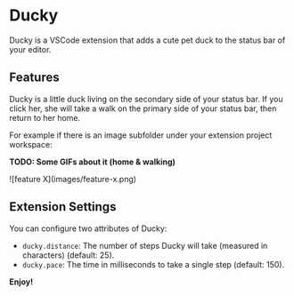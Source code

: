 # Ducky

Ducky is a VSCode extension that adds a cute pet duck to the status bar of your editor.

## Features

Ducky is a little duck living on the secondary side of your status bar. If you click her, she will take a walk on the primary side of your status bar, then return to her home.

For example if there is an image subfolder under your extension project workspace:

**TODO: Some GIFs about it (home & walking)**

\!\[feature X\]\(images/feature-x.png\)

## Extension Settings

You can configure two attributes of Ducky:

* `ducky.distance`: The number of steps Ducky will take (measured in characters) (default: 25).
* `ducky.pace`: The time in milliseconds to take a single step (default: 150).

**Enjoy!**

